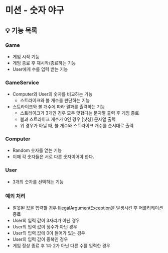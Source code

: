 # 미션 - 숫자 야구

## 💡 기능 목록

### Game
- 게임 시작 기능
- 게임 종료 후 재시작/종료하는 기능
- User에게 수를 입력 받는 기능

### GameService
- Computer와 User의 숫자를 비교하는 기능
  - 스트라이크와 볼 개수를 판단하는 기능
- 스트라이크와 볼 개수에 따라 결과를 출력하는 기능
  - 스트라이크가 3개인 경우 모두 맞혔다는 문자열 출력 후 게임 종료
  - 볼과 스트라이크 개수가 0인 경우 [낫싱] 문자열 출력
  - 위 경우가 아닐 때, 볼 개수와 스트라이크 개수를 순서대로 출력

### Computer
- Random 숫자를 얻는 기능
- 이때 각 숫자들은 서로 다른 숫자이어야 한다.

### User
- 3개의 숫자를 선택하는 기능

### 예외 처리
- 잘못된 값을 입력할 경우 IllegalArgumentException을 발생시킨 후 어플리케이션 종료
- User의 입력 값이 3자리가 아닌 경우
- User의 입력 값이 정수가 아닌 경우
- User의 입력 값에 0이 들어가 있는 경우
- User의 입력 값이 중복인 경우
- 게임 정상 종료 후 1과 2가 아닌 다른 수를 입력한 경우
